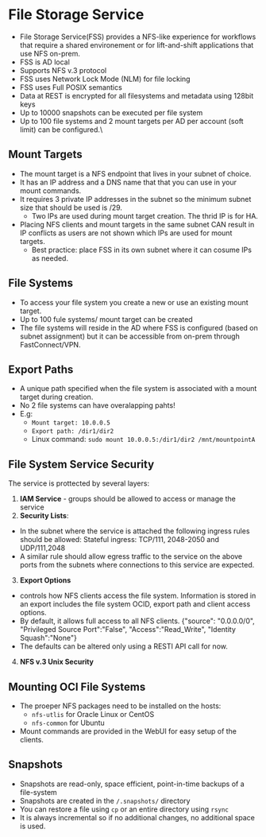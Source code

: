 # File Storage Service

- File Storage Service(FSS) provides a NFS-like experience for workflows that require a shared environement or for lift-and-shift applications that use NFS on-prem.
- FSS is AD local
- Supports NFS v.3 protocol
- FSS uses Network Lock Mode (NLM) for file locking
- FSS uses Full POSIX semantics
- Data at REST is encrypted for all filesystems and metadata using 128bit keys
- Up to 10000 snapshots can be executed per file system
- Up to 100 file systems and 2 mount targets per AD per account (soft limit) can be configured.\

## Mount Targets
- The mount target is a NFS endpoint that lives in your subnet of choice.
- It has an IP address and a DNS name that that you can use in your mount commands.
- It requires 3 private IP addresses in the subnet so the minimum subnet size that should be used is /29.
  - Two IPs are used during mount target creation. The thrid IP is for HA.
- Placing NFS clients and mount targets in the same subnet CAN result in IP conflicts as users are not shown which IPs are used for mount targets.
  - Best practice: place FSS in its own subnet where it can cosume IPs as needed.

## File Systems
- To access your file system you create a new or use an existing mount target.
- Up to 100 fule systems/ mount target can be created
- The file systems will reside in the AD where FSS is configured (based on subnet assignment) but it can be accessible from on-prem through FastConnect/VPN.

## Export Paths
- A unique path specified when the file system is associated with a mount target during creation. 
- No 2 file systems can have overalapping pahts!
- E.g:
   - `Mount target: 10.0.0.5`
   - `Export path: /dir1/dir2`
   - Linux command: `sudo mount 10.0.0.5:/dir1/dir2 /mnt/mountpointA`
   
 ## File System Service Security
 The service is prottected by several layers:
 1. **IAM Service** - groups should be allowed to access or manage the service
 2. **Security Lists**: 
   - In the subnet where the service is attached the following ingress rules should be allowed: Stateful ingress: TCP/111, 2048-2050 and UDP/111,2048
   - A similar rule should allow egress traffic to the service on the above ports from the subnets where connections to this service are expected.
 3. **Export Options**
   - controls how NFS clients access the file system. Information is stored in an export includes the file system OCID, export path and client access options.
   - By default, it allows full access to all NFS clients. {"source": "0.0.0.0/0", "Privileged Source Port":"False", "Access":"Read_Write", "Identity Squash":"None"}
   - The defaults can be altered only using a RESTI API call for now.
 4. **NFS v.3 Unix Security**
 
 ## Mounting OCI File Systems
 - The proeper NFS packages need to be installed on the hosts:
   - `nfs-utlis` for Oracle Linux or CentOS
   - `nfs-common` for Ubuntu
 - Mount commands are provided in the WebUI for easy setup of the clients.
 
 ## Snapshots
 - Snapshots are read-only, space efficient, point-in-time backups of a file-system 
 - Snapshots are created in the `/.snapshots/` directory
 - You can restore a file using `cp` or an entire directory using `rsync`
 - It is always incremental so if no additional changes, no additional space is used.


